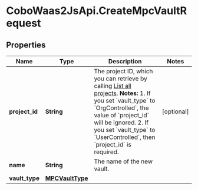 # CoboWaas2JsApi.CreateMpcVaultRequest

## Properties

Name | Type | Description | Notes
------------ | ------------- | ------------- | -------------
**project_id** | **String** | The project ID, which you can retrieve by calling [List all projects](/v2/api-references/wallets--mpc-wallets/list-all-projects).  **Notes:** 1. If you set &#x60;vault_type&#x60; to &#x60;OrgControlled&#x60;, the value of &#x60;project_id&#x60; will be ignored. 2. If you set &#x60;vault_type&#x60; to &#x60;UserControlled&#x60;, then &#x60;project_id&#x60; is required.  | [optional] 
**name** | **String** | The name of the new vault. | 
**vault_type** | [**MPCVaultType**](MPCVaultType.md) |  | 


